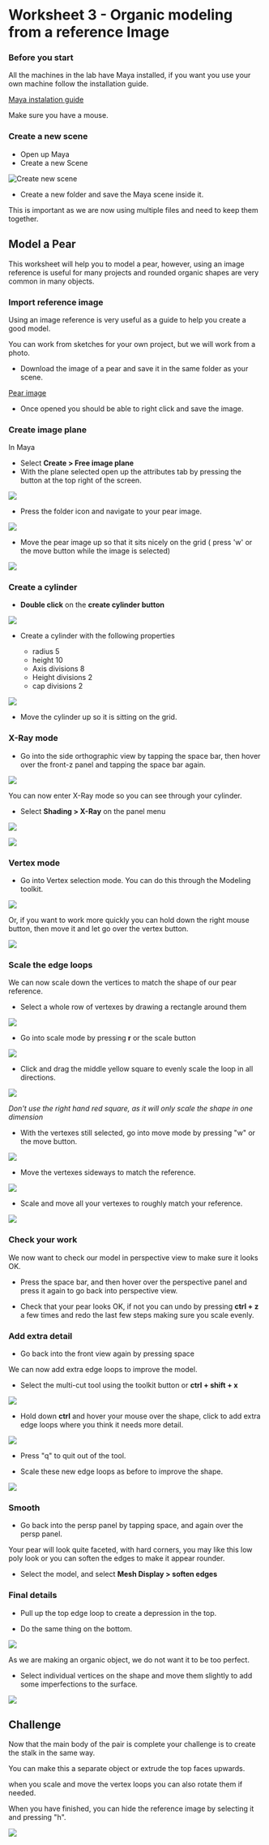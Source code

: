 # Worksheet 3 - Organic modeling from a reference Image

### Before you start

All the machines in the lab have Maya installed, if you want you use your own machine follow the installation guide.

[Maya instalation guide](https://www.uwe.ac.uk/study/it-services/software/specialist-software#autodesk_maya)

Make sure you have a mouse.

### Create a new scene

- Open up Maya
- Create a new Scene

![Create new scene](images/worksheet_1/new_scene.jpg)

- Create a new folder and save the Maya scene inside it. 

This is important as we are now using multiple files and need to keep them together.

## Model a Pear

This worksheet will help you to model a pear, however, using an image reference is useful for many projects and rounded organic shapes are very common in many objects.

### Import reference image

Using an image reference is very useful as a guide to help you create a good model.

You can work from sketches for your own project, but we will work from a photo.

- Download the image of a pear and save it in the same folder as your scene.

[Pear image](./assets_for_worksheets/pear_reference.jpg)

- Once opened you should be able to right click and save the image.

### Create image plane

In Maya

- Select **Create > Free image plane**
- With the plane selected open up the attributes tab by pressing the button at the top right of the screen.

![](images/worksheet_1/attribute_editor.jpg)

- Press the folder icon and navigate to your pear image.

![](images/worksheet_3.1/image_plane_image.png)

- Move the pear image up so that it sits nicely on the grid ( press 'w' or the move button while the image is selected)

![](images/worksheet_3.1/move_pear.png)

### Create a cylinder

- **Double click** on the **create cylinder button**

![](images/worksheet_1/create_cylinder.jpg)

- Create a cylinder with the following properties

	- radius 5
	- height 10
	- Axis divisions 8
	- Height divisions 2
	- cap divisions 2

![](images/worksheet_3.1/create_cylinder.png)

- Move the cylinder up so it is sitting on the grid.

### X-Ray mode

- Go into the side orthographic view by tapping the space bar, then hover over the front-z panel and tapping the space bar again.

![](images/worksheet_3.1/side_view.gif)

You can now enter X-Ray mode so you can see through your cylinder.

- Select **Shading > X-Ray** on the panel menu

![](images/worksheet_3.1/x-ray.png)

![](images/worksheet_3.1/xray_pear.png)

### Vertex mode

- Go into Vertex selection mode. You can do this through the Modeling toolkit.

![](images/worksheet_3.1/vertexes.png)

Or, if you want to work more quickly you can hold down the right mouse button, then move it and let go over the vertex button.

![](images/worksheet_3.1/right_click_vertexes.png)

### Scale the edge loops

We can now scale down the vertices to match the shape of our pear reference.

- Select a whole row of vertexes by drawing a rectangle around them

![](images/worksheet_3.1/select_vertecies.gif)

- Go into scale mode by pressing **r** or the scale button

![](images/worksheet_1/move_scale_rotate.jpg)

- Click and drag the middle yellow square to evenly scale the loop in all directions.

![](images/worksheet_3.1/scale_edge_loop_1.gif)

*Don't use the right hand red square, as it will only scale the shape in one dimension*

- With the vertexes still selected, go into move mode by pressing "w" or the move button.

![](images/worksheet_1/move_scale_rotate.jpg)

- Move the vertexes sideways to match the reference.

![](images/worksheet_3.1/move_edge_loop.gif)

- Scale and move all your vertexes to roughly match your reference.

![](images/worksheet_3.1/rough_match.png)

### Check your work

We now want to check our model in perspective view to make sure it looks OK.

- Press the space bar, and then hover over the perspective panel and press it again to go back into perspective view.

- Check that your pear looks OK, if not you can undo by pressing **ctrl + z** a few times and redo the last few steps making sure you scale evenly.

### Add extra detail

- Go back into the front view again by pressing space

We can now add extra edge loops to improve the model.

- Select the multi-cut tool using the toolkit button or **ctrl + shift + x**

![](images/worksheet_2/multi-cut.png)

- Hold down **ctrl** and hover your mouse over the shape, click to add extra edge loops where you think it needs more detail. 

![](images/worksheet_3.1/add_edge_loops.gif)

- Press "q" to quit out of the tool.

- Scale these new edge loops as before to improve the shape.

![](images/worksheet_3.1/improved_shape.png)

### Smooth 

- Go back into the persp panel by tapping space, and again over the persp panel.

Your pear will look quite faceted, with hard corners, you may like this low poly look or you can soften the edges to make it appear rounder.

- Select the model, and select **Mesh Display > soften edges**


### Final details

- Pull up the top edge loop to create a depression in the top.

- Do the same thing on the bottom.

![](images/worksheet_3.1/depression.png)

As we are making an organic object, we do not want it to be too perfect. 

- Select individual vertices on the shape and move them slightly to add some imperfections to the surface.

![](images/worksheet_3.1/imperfections.gif)

## Challenge

Now that the main body of the pair is complete your challenge is to create the stalk in the same way.

You can make this a separate object or extrude the top faces upwards.

when you scale and move the vertex loops you can also rotate them if needed.

When you have finished, you can hide the reference image by selecting it and pressing "h".

![](images/worksheet_3.1/finished_pear.png)



